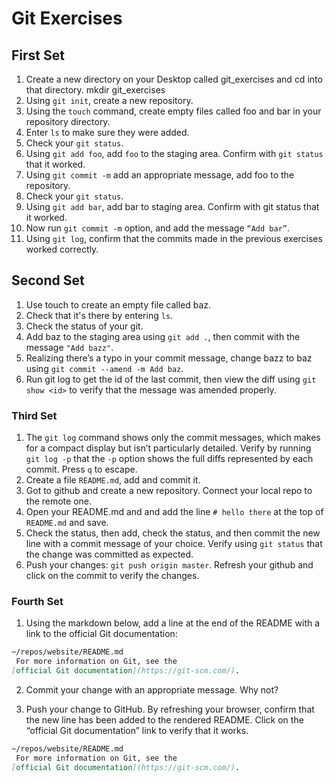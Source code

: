 # Git Exercises

## First Set
1. Create a new directory on your Desktop called git_exercises and cd into that directory.
mkdir git_exercises
2. Using `git init`, create a new repository.
3. Using the `touch` command, create empty files called foo and bar in your repository directory.
4. Enter `ls` to make sure they were added.
5. Check your `git status`.
6. Using `git add foo`, add `foo` to the staging area. Confirm with `git status` that it worked.
7. Using `git commit -m` add an appropriate message, add foo to the repository.
8. Check your `git status`.
9. Using `git add bar`, add bar to staging area. Confirm with git status that it worked.
10. Now run `git commit -m` option, and add the message `“Add bar”`.
11. Using `git log`, confirm that the commits made in the previous exercises worked correctly.
  

## Second Set

1. Use touch to create an empty file called baz.
2. Check that it's there by entering `ls`.
3. Check the status of your git. 
4. Add baz to the staging area using `git add .`, then commit with the message `"Add bazz"`.
5. Realizing there’s a typo in your commit message, change bazz to baz using `git commit --amend -m Add baz`.
6. Run git log to get the id of the last commit, then view the diff using `git show <id>` to verify that the message was amended properly.

### Third Set

1. The `git log` command shows only the commit messages, which makes for a compact display but isn’t particularly detailed. Verify by running `git log -p` that the `-p` option shows the full diffs represented by each commit. Press `q` to escape.
2. Create a file `README.md`, add and commit it.
3. Got to github and create a new repository. Connect your local repo to the remote one.
4. Open your README.md and and add the line `# hello there` at the top of `README.md` and save.
5. Check the status, then add, check the status, and then commit the new line with a commit message of your choice. Verify using `git status` that the change was committed as expected.
6. Push your changes: `git push origin master`. Refresh your github and click on the commit to verify the changes.

### Fourth Set

1. Using the markdown below, add a line at the end of the README with a link to the official Git documentation:

```markdown
~/repos/website/README.md
 For more information on Git, see the
[official Git documentation](https://git-scm.com/).
```

2. Commit your change with an appropriate message. Why not?

3. Push your change to GitHub. By refreshing your browser, confirm that the new line has been added to the rendered README. Click on the “official Git documentation” link to verify that it works.

```markdown
~/repos/website/README.md
 For more information on Git, see the
[official Git documentation](https://git-scm.com/).
```